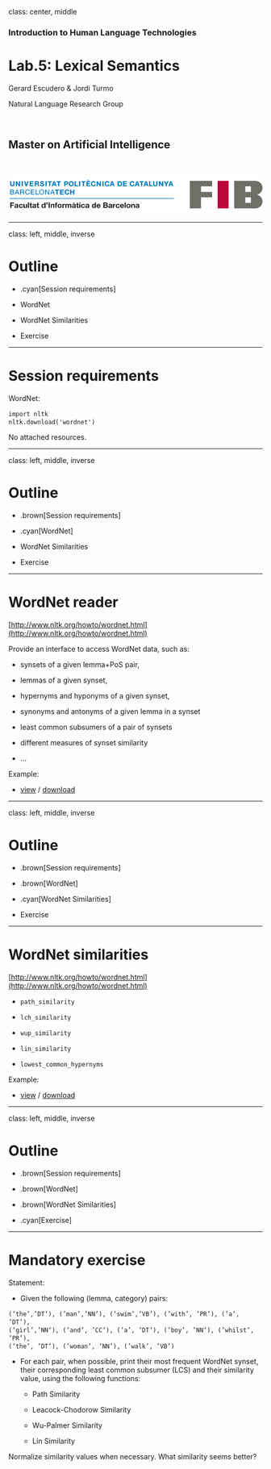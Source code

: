 class: center, middle

### Introduction to Human Language Technologies

# Lab.5: Lexical Semantics

Gerard Escudero & Jordi Turmo

Natural Language Research Group

<br>

## Master on Artificial Intelligence

<br>

![:scale 75%](fib.png)

---
class: left, middle, inverse

# Outline

* .cyan[Session requirements]

* WordNet

* WordNet Similarities

* Exercise

---

# Session requirements

WordNet:
```python3
import nltk
nltk.download('wordnet')
```

No attached resources.

---
class: left, middle, inverse

# Outline

* .brown[Session requirements]

* .cyan[WordNet]

* WordNet Similarities

* Exercise

---

# WordNet reader

[http://www.nltk.org/howto/wordnet.html](http://www.nltk.org/howto/wordnet.html)

Provide an interface to access WordNet data, such as:

* synsets of a given lemma+PoS pair,

* lemmas of a given synset,

* hypernyms and hyponyms of a given synset,

* synonyms and antonyms of a given lemma in a synset

* least common subsumers of a pair of synsets

* different measures of synset similarity

* ...

Example:

* [view](codes/s5a.html) / [download](codes/s5a.ipynb)

---
class: left, middle, inverse

# Outline

* .brown[Session requirements]

* .brown[WordNet]

* .cyan[WordNet Similarities]

* Exercise

---

# WordNet similarities

[http://www.nltk.org/howto/wordnet.html](http://www.nltk.org/howto/wordnet.html)

* `path_similarity`

* `lch_similarity`

* `wup_similarity`

* `lin_similarity`

* `lowest_common_hypernyms`

Example:

* [view](codes/s5b.html) / [download](codes/s5b.ipynb)

---
class: left, middle, inverse

# Outline

* .brown[Session requirements]

* .brown[WordNet]

* .brown[WordNet Similarities]

* .cyan[Exercise]

---

# Mandatory exercise

Statement:

* Given the following (lemma, category) pairs:

```
(’the’,’DT’), (’man’,’NN’), (’swim’,’VB’), (’with’, ’PR’), (’a’, ’DT’),
(’girl’,’NN’), (’and’, ’CC’), (’a’, ’DT’), (’boy’, ’NN’), (’whilst’, ’PR’),
(’the’, ’DT’), (’woman’, ’NN’), (’walk’, ’VB’)
```
* For each pair, when possible, print their most frequent WordNet synset,
their corresponding least common subsumer (LCS) and their similarity
value, using the following functions:

  - Path Similarity

  - Leacock-Chodorow Similarity

  - Wu-Palmer Similarity

  - Lin Similarity

Normalize similarity values when necessary. What similarity seems better?
